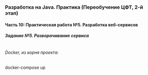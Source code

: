 ### Разработка на Java. Практика (Переобучение ЦФТ, 2-й этап)

#### Часть 10: Практическая работа №5. Разработка веб-сервисов
##### Задание №5. Разворачивание сервиса
#
###### Docker, из корня проекта:

docker-compose up